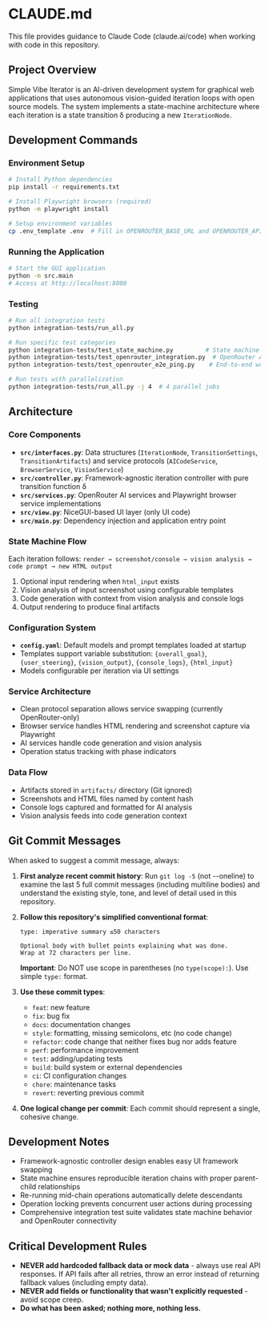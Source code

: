 # CLAUDE.md

This file provides guidance to Claude Code (claude.ai/code) when working with code in this repository.

## Project Overview

Simple Vibe Iterator is an AI-driven development system for graphical web applications that uses autonomous vision-guided iteration loops with open source models. The system implements a state-machine architecture where each iteration is a state transition δ producing a new `IterationNode`.

## Development Commands

### Environment Setup
```bash
# Install Python dependencies
pip install -r requirements.txt

# Install Playwright browsers (required)
python -m playwright install

# Setup environment variables
cp .env_template .env  # Fill in OPENROUTER_BASE_URL and OPENROUTER_API_KEY
```

### Running the Application
```bash
# Start the GUI application
python -m src.main
# Access at http://localhost:8080
```

### Testing
```bash
# Run all integration tests
python integration-tests/run_all.py

# Run specific test categories
python integration-tests/test_state_machine.py         # State machine validation
python integration-tests/test_openrouter_integration.py  # OpenRouter API tests
python integration-tests/test_openrouter_e2e_ping.py    # End-to-end workflow test

# Run tests with parallelization
python integration-tests/run_all.py -j 4  # 4 parallel jobs
```

## Architecture

### Core Components
- **`src/interfaces.py`**: Data structures (`IterationNode`, `TransitionSettings`, `TransitionArtifacts`) and service protocols (`AICodeService`, `BrowserService`, `VisionService`)
- **`src/controller.py`**: Framework-agnostic iteration controller with pure transition function δ
- **`src/services.py`**: OpenRouter AI services and Playwright browser service implementations
- **`src/view.py`**: NiceGUI-based UI layer (only UI code)
- **`src/main.py`**: Dependency injection and application entry point

### State Machine Flow
Each iteration follows: `render → screenshot/console → vision analysis → code prompt → new HTML output`

1. Optional input rendering when `html_input` exists
2. Vision analysis of input screenshot using configurable templates
3. Code generation with context from vision analysis and console logs
4. Output rendering to produce final artifacts

### Configuration System
- **`config.yaml`**: Default models and prompt templates loaded at startup
- Templates support variable substitution: `{overall_goal}`, `{user_steering}`, `{vision_output}`, `{console_logs}`, `{html_input}`
- Models configurable per iteration via UI settings

### Service Architecture
- Clean protocol separation allows service swapping (currently OpenRouter-only)
- Browser service handles HTML rendering and screenshot capture via Playwright
- AI services handle code generation and vision analysis
- Operation status tracking with phase indicators

### Data Flow
- Artifacts stored in `artifacts/` directory (Git ignored)
- Screenshots and HTML files named by content hash
- Console logs captured and formatted for AI analysis
- Vision analysis feeds into code generation context

## Git Commit Messages

When asked to suggest a commit message, always:

1. **First analyze recent commit history**: Run `git log -5` (not --oneline) to examine the last 5 full commit messages (including multiline bodies) and understand the existing style, tone, and level of detail used in this repository.

2. **Follow this repository's simplified conventional format**:
   ```
   type: imperative summary ≤50 characters
   
   Optional body with bullet points explaining what was done.
   Wrap at 72 characters per line.
   ```
   
   **Important**: Do NOT use scope in parentheses (no `type(scope):`). Use simple `type:` format.

3. **Use these commit types**:
   - `feat`: new feature
   - `fix`: bug fix  
   - `docs`: documentation changes
   - `style`: formatting, missing semicolons, etc (no code change)
   - `refactor`: code change that neither fixes bug nor adds feature
   - `perf`: performance improvement
   - `test`: adding/updating tests
   - `build`: build system or external dependencies
   - `ci`: CI configuration changes
   - `chore`: maintenance tasks
   - `revert`: reverting previous commit

4. **One logical change per commit**: Each commit should represent a single, cohesive change.

## Development Notes

- Framework-agnostic controller design enables easy UI framework swapping
- State machine ensures reproducible iteration chains with proper parent-child relationships
- Re-running mid-chain operations automatically delete descendants
- Operation locking prevents concurrent user actions during processing
- Comprehensive integration test suite validates state machine behavior and OpenRouter connectivity

## Critical Development Rules

- **NEVER add hardcoded fallback data or mock data** - always use real API responses. If API fails after all retries, throw an error instead of returning fallback values (including empty data).
- **NEVER add fields or functionality that wasn't explicitly requested** - avoid scope creep.
- **Do what has been asked; nothing more, nothing less.**